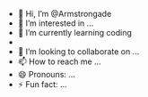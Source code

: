 - 👋 Hi, I’m @Armstrongade
- 👀 I’m interested in ...
- 🌱 I’m currently learning coding
- 
- 💞️ I’m looking to collaborate on ...
- 📫 How to reach me ...
- 😄 Pronouns: ...
- ⚡ Fun fact: ...
<!---
Armstrongade/Armstrongade is a ✨ special ✨ repository because its `README.md` (this file) appears on your GitHub profile.
You can click the Preview link to take a look at your changes.
--->
